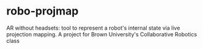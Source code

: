 # robo-projmap
AR without headsets: tool to represent a robot's internal state via live projection mapping. A project for Brown University's Collaborative Robotics class
